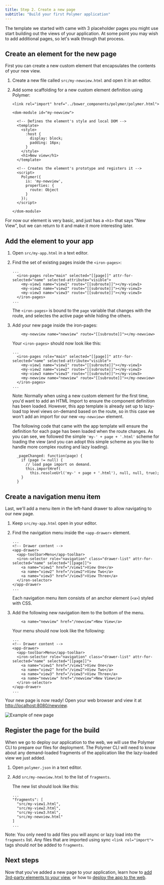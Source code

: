 ```yaml
---
title: Step 2. Create a new page
subtitle: "Build your first Polymer application"
---
```


<!-- toc -->

The template we started with came with 3 placeholder pages you might use
start building out the views of your application.  At some point you may
wish to add additional pages, so let's walk through that process.

## Create an element for the new page

First you can create a new custom element that encapsulates the contents of
your new view.

1. Create a new file called `src/my-newview.html` and open it in an editor.

2. Add some scaffolding for a new custom element definition using Polymer:

    ```
    <link rel="import" href="../bower_components/polymer/polymer.html">

    <dom-module id="my-newview">

      <!-- Defines the element's style and local DOM -->
      <template>
        <style>
          :host {
            display: block;
            padding: 16px;
          }
        </style>
        <h1>New view</h1>
      </template>

      <!-- Creates the element's prototype and registers it -->
      <script>
        Polymer({
          is: 'my-newview',
          properties: {
            route: Object
          }
        });
      </script>

    </dom-module>

    ```

For now our element is very basic, and just has a `<h1>` that says "New View",
but we can return to it and make it more interesting later.

## Add the element to your app

1.  Open `src/my-app.html` in a text editor.

1.  Find the set of existing pages inside the `<iron-pages>`:

    ```
    ...
      <iron-pages role="main" selected="[[page]]" attr-for-selected="name" selected-attribute="visible">
        <my-view1 name="view1" route="[[subroute]]"></my-view1>
        <my-view2 name="view2" route="[[subroute]]"></my-view2>
        <my-view3 name="view3" route="[[subroute]]"></my-view3>
      </iron-pages>
    ...
    ```

    The `<iron-pages>` is bound to the `page` variable that changes with the
    route, and selectes the active page while hiding the others.

1.  Add your new page inside the iron-pages:

    ```
        <my-newview name="newview" route="[[subroute]]"></my-newview>
    ```

    Your `<iron-pages>` should now look like this:

    ```
    ...
      <iron-pages role="main" selected="[[page]]" attr-for-selected="name" selected-attribute="visible">
        <my-view1 name="view1" route="[[subroute]]"></my-view1>
        <my-view2 name="view2" route="[[subroute]]"></my-view2>
        <my-view3 name="view3" route="[[subroute]]"></my-view3>
        <my-newview name="newview" route="[[subroute]]"></my-newview>
      </iron-pages>
    ...
    ```

    Note: Normally when using a new custom element for the first time, you'd
    want to add an HTML Import to ensure the component definition has been
    loaded.  However, this app template is already set up to lazy-load top
    level views on-demand based on the route, so in this case we won't
    add an import for our new `<my-newview>` element.

    The following code that came with the app template will ensure the
    definition for each page has been loaded when the route changes.  As
    you can see, we followed the simple `'my-' + page + '.html'` scheme
    for loading the view (and you can adopt this simple scheme as you
    like to handle more complex routing and lazy loading).

    ```
      _pageChanged: function(page) {
        if (page != null) {
          // load page import on demand.
          this.importHref(
            this.resolveUrl('my-' + page + '.html'), null, null, true);
        }
      }
    ```

## Create a navigation menu item

Last, we'll add a menu item in the left-hand drawer to allow navigating to
our new page.

1.  Keep `src/my-app.html` open in your editor.

1.  Find the navigation menu inside the `<app-drawer>` element.

    ```
    ...
    <!-- Drawer content -->
    <app-drawer>
      <app-toolbar>Menu</app-toolbar>
      <iron-selector role="navigation" class="drawer-list" attr-for-selected="name" selected="[[page]]">
        <a name="view1" href="/view1">View One</a>
        <a name="view2" href="/view2">View Two</a>
        <a name="view3" href="/view3">View Three</a>
      </iron-selector>
    </app-drawer>
    ...
    ```

    Each navigation menu item consists of an anchor element (`<a>`) styled with CSS.

1.  Add the following new navigation item to the bottom of the menu.

    ```
        <a name="newview" href="/newview">New View</a>
    ```

    Your menu should now look like the following:

    ```
    ...
    <!-- Drawer content -->
    <app-drawer>
      <app-toolbar>Menu</app-toolbar>
      <iron-selector role="navigation" class="drawer-list" attr-for-selected="name" selected="[[page]]">
        <a name="view1" href="/view1">View One</a>
        <a name="view2" href="/view2">View Two</a>
        <a name="view3" href="/view3">View Three</a>
        <a name="newview" href="/newview">New View</a>
      </iron-selector>
    </app-drawer>
    ...
    ```

Your new page is now ready! Open your web browser and view it at
[http://localhost:8080/newview](http://localhost:8080/newview).

![Example of new page](/images/1.0/toolbox/app-drawer-template-newview.png)

## Register the page for the build

When we go to deploy our application to the web, we will use the Polymer CLI
to prepare our files for deployment.  The Polymer CLI will need to know about any
demand-loaded fragments of the application like the lazy-loaded view we just
added.

1.  Open `polymer.json` in a text editor.

1.  Add `src/my-newview.html` to the list of `fragments`.

    The new list should look like this:

    ```
    ...
    "fragments": [
      "src/my-view1.html",
      "src/my-view2.html",
      "src/my-view3.html",
      "src/my-newview.html"
    ]
    ...
    ```

Note: You only need to add files you will async or lazy load into the
`fragments` list.  Any files that are imported using sync `<link rel="import">`
tags should *not* be added to `fragments`.

## Next steps

Now that you've added a new page to your application, learn how to [add 3rd-party
elements to your view](add-elements), or how to [deploy the app to the web](deploy).
